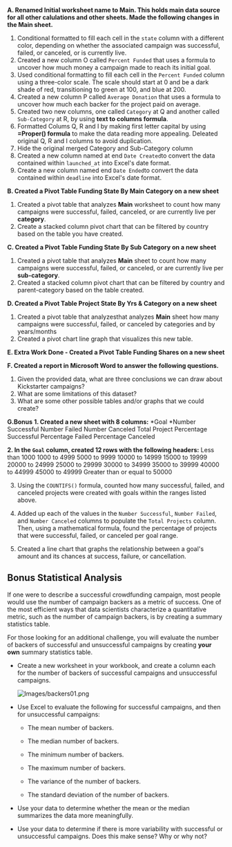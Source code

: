 **A. Renamed Initial worksheet name to Main. This holds main data source for all other calulations and other sheets. Made the following changes in the Main sheet.**

1. Conditional formatted to fill each cell in the `state` column with a different color, depending on whether the associated campaign was successful, failed, or canceled, or is currently live.
2. Created a new column O called `Percent Funded` that uses a formula to uncover how much money a campaign made to reach its initial goal.
3. Used conditional formatting to fill each cell in the `Percent Funded` column using a three-color scale. The scale should start at 0 and be a dark shade of red, transitioning to green at 100, and blue at 200.
4. Created a new column P called `Average Donation` that uses a formula to uncover how much each backer for the project paid on average.
5. Created two new columns, one called `Category` at Q and another called `Sub-Category` at R, by using **text to columns formula**.
6. Formatted Colums Q, R and I by making first letter capital by using **=Proper() formula** to make the data reading more appealing. Deleated original Q, R and I columns to avoid duplication.
7. Hide the original merged Category and Sub-Category column
8. Created a new column named at end `Date Created`to convert the data contained within `launched_at` into Excel's date format.
9. Create a new column named end `Date Ended`to convert the data contained within `deadline` into Excel's date format.

**B. Created a Pivot Table Funding State By Main Category on a new sheet** 
1. Created a pivot table that analyzes **Main** worksheet to count how many campaigns were successful, failed, canceled, or are currently live per **category**.
2. Create a stacked column pivot chart that can be filtered by country based on the table you have created.

**C. Created a Pivot Table Funding State By Sub Category on a new sheet** 
1. Created a pivot table that analyzes **Main** sheet to count how many campaigns were successful, failed, or canceled, or are currently live per **sub-category**.
2. Created a stacked column pivot chart that can be filtered by country and parent-category based on the table created.

**D. Created a Pivot Table Project State By Yrs & Category on a new sheet** 
1. Created a pivot table that analyzesthat analyzes **Main** sheet how many campaigns were successful, failed, or canceled by categories and by years/months
2. Created a pivot chart line graph that visualizes this new table.

**E. Extra Work Done - Created a Pivot Table Funding Shares on a new sheet**

**F. Created a report in Microsoft Word to answer the following questions.**
1. Given the provided data, what are three conclusions we can draw about Kickstarter campaigns?
2. What are some limitations of this dataset?
3. What are some other possible tables and/or graphs that we could create?

**G.Bonus**
**1. Created a new sheet with 8 columns:**
*Goal
*Number Successful
Number Failed
Number Canceled
Total Project
Percentage Successful
Percentage Failed
Percentage Canceled

**2. In the `Goal` column, created 12 rows with the following headers:**
   Less than 1000
   1000 to 4999
   5000 to 9999
   10000 to 14999
   15000 to 19999
   20000 to 24999
   25000 to 29999
   30000 to 34999
   35000 to 39999
   40000 to 44999
   45000 to 49999
   Greater than or equal to 50000

3. Using the `COUNTIFS()` formula, counted how many successful, failed, and canceled projects were created with goals within the ranges listed above.

4. Added up each of the values in the `Number Successful`, `Number Failed`, and `Number Canceled` columns to populate the `Total Projects` column. Then, using a mathematical formula, found the percentage of projects that were successful, failed, or canceled per goal range.

5. Created a line chart that graphs the relationship between a goal's amount and its chances at success, failure, or cancellation.

## Bonus Statistical Analysis

If one were to describe a successful crowdfunding campaign, most people would use the number of campaign backers as a metric of success. One of the most efficient ways that data scientists characterize a quantitative metric, such as the number of campaign backers, is by creating a summary statistics table.

For those looking for an additional challenge, you will evaluate the number of backers of successful and unsuccessful campaigns by creating **your own** summary statistics table.

* Create a new worksheet in your workbook, and create a column each for the number of backers of successful campaigns and unsuccessful campaigns.

  ![Images/backers01.png](Images/backers01.png)

* Use Excel to evaluate the following for successful campaigns, and then for unsuccessful campaigns:

  * The mean number of backers.

  * The median number of backers.

  * The minimum number of backers.

  * The maximum number of backers.

  * The variance of the number of backers.

  * The standard deviation of the number of backers.

* Use your data to determine whether the mean or the median summarizes the data more meaningfully.

* Use your data to determine if there is more variability with successful or unsuccessful campaigns. Does this make sense? Why or why not?
